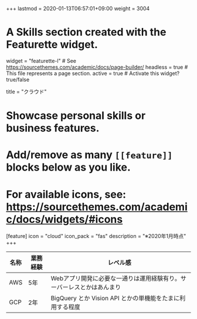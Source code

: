 +++
lastmod = 2020-01-13T06:57:01+09:00
weight = 3004
# A Skills section created with the Featurette widget.
widget = "featurette-l"  # See https://sourcethemes.com/academic/docs/page-builder/
headless = true  # This file represents a page section.
active = true  # Activate this widget? true/false

title = "クラウド"

# Showcase personal skills or business features.
# 
# Add/remove as many `[[feature]]` blocks below as you like.
# 
# For available icons, see: https://sourcethemes.com/academic/docs/widgets/#icons

[feature]
  icon = "cloud"
  icon_pack = "fas"
  description = "※2020年1月時点"
+++

| 名称 | 業務経験 | レベル感                                |
|----|------|-------------------------------------|
| AWS | 5年  | Webアプリ開発に必要な一通りは運用経験有り。サーバーレスとかはあんまり |
| GCP | 2年  | BigQuery とか Vision API とかの単機能をたまに利用する程度 |

